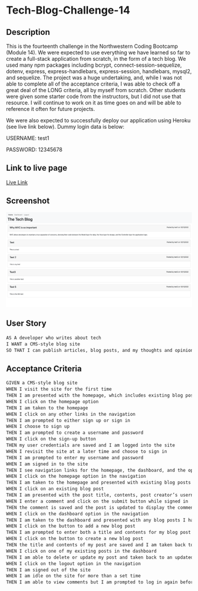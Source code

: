 # Tech-Blog-Challenge-14

## Description
This is the fourteenth challenge in the Northwestern Coding Bootcamp (Module 14). We were expected to use everything we have learned so far to create a full-stack application from scratch, in the form of a tech blog. We used many npm packages including bcrypt, connect-session-sequelize, dotenv, express, express-handlebars, express-session, handlebars, mysql2, and sequelize. The project was a huge undertaking, and, while I was not able to complete all of the acceptance criteria, I was able to check off a great deal of the LONG criteria, all by myself from scratch. Other students were given some starter code from the instructors, but I did not use that resource. I will continue to work on it as time goes on and will be able to reference it often for future projects.

We were also expected to successfully deploy our application using Heroku (see live link below). Dummy login data is below:

USERNAME: test1

PASSWORD: 12345678

## Link to live page
[Live Link](https://agile-everglades-71744.herokuapp.com/)

## Screenshot
![Webpage Screenshot](./assets/Screen%20Shot%202022-10-11%20at%2011.40.32%20PM.png)

## User Story

```md
AS A developer who writes about tech
I WANT a CMS-style blog site
SO THAT I can publish articles, blog posts, and my thoughts and opinions
```

## Acceptance Criteria

```md
GIVEN a CMS-style blog site
WHEN I visit the site for the first time
THEN I am presented with the homepage, which includes existing blog posts if any have been posted; navigation links for the homepage and the dashboard; and the option to log in
WHEN I click on the homepage option
THEN I am taken to the homepage
WHEN I click on any other links in the navigation
THEN I am prompted to either sign up or sign in
WHEN I choose to sign up
THEN I am prompted to create a username and password
WHEN I click on the sign-up button
THEN my user credentials are saved and I am logged into the site
WHEN I revisit the site at a later time and choose to sign in
THEN I am prompted to enter my username and password
WHEN I am signed in to the site
THEN I see navigation links for the homepage, the dashboard, and the option to log out
WHEN I click on the homepage option in the navigation
THEN I am taken to the homepage and presented with existing blog posts that include the post title and the date created
WHEN I click on an existing blog post
THEN I am presented with the post title, contents, post creator’s username, and date created for that post and have the option to leave a comment
WHEN I enter a comment and click on the submit button while signed in
THEN the comment is saved and the post is updated to display the comment, the comment creator’s username, and the date created
WHEN I click on the dashboard option in the navigation
THEN I am taken to the dashboard and presented with any blog posts I have already created and the option to add a new blog post
WHEN I click on the button to add a new blog post
THEN I am prompted to enter both a title and contents for my blog post
WHEN I click on the button to create a new blog post
THEN the title and contents of my post are saved and I am taken back to an updated dashboard with my new blog post
WHEN I click on one of my existing posts in the dashboard
THEN I am able to delete or update my post and taken back to an updated dashboard
WHEN I click on the logout option in the navigation
THEN I am signed out of the site
WHEN I am idle on the site for more than a set time
THEN I am able to view comments but I am prompted to log in again before I can add, update, or delete comments
```
